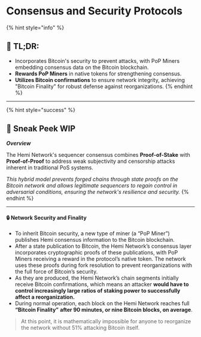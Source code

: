 # Consensus and Security Protocols

{% hint style="info" %}
## 📜 **TL;DR:**

* Incorporates Bitcoin's security to prevent attacks, with PoP Miners embedding consensus data on the Bitcoin blockchain.
* **Rewards PoP Miners** in native tokens for strengthening consensus.
* **Utilizes Bitcoin confirmations** to ensure network integrity, achieving "Bitcoin Finality" for robust defense against reorganizations.&#x20;
{% endhint %}

***

{% hint style="success" %}
## 👀 Sneak Peek WIP

_**Overview**_

The Hemi Network's sequencer consensus combines **Proof-of-Stake** with **Proof-of-Proof** to address weak subjectivity and censorship attacks inherent in traditional PoS systems.&#x20;

_This hybrid model prevents forged chains through state proofs on the Bitcoin network and allows legitimate sequencers to regain control in adversarial conditions, ensuring the network's resilience and security._
{% endhint %}



***

#### 🔒 **Network Security and Finality**

* To inherit Bitcoin security, a new type of miner (a “PoP Miner”) publishes Hemi consensus information to the Bitcoin blockchain.
* After a state publication to Bitcoin, the Hemi Network’s consensus layer incorporates cryptographic proofs of these publications, with PoP Miners receiving a reward in the protocol’s native token. The network uses these proofs during fork resolution to prevent reorganizations with the full force of Bitcoin’s security.
* As they are produced, the Hemi Network’s chain segments initially receive Bitcoin confirmations, which means an attacker **would have to control increasingly large ratios of staking power to successfully affect a reorganization.**
* During normal operation, each block on the Hemi Network reaches full **“Bitcoin Finality”** **after 90 minutes, or nine Bitcoin blocks, on average**.

> At this point, it is mathematically impossible for anyone to reorganize the network without 51% attacking Bitcoin itself.
